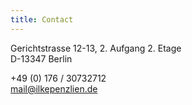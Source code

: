 ```yaml
---
title: Contact
---
```


Gerichtstrasse 12-13, 2. Aufgang 2. Etage \
D-13347 Berlin

+49 (0) 176 / 30732712 \
[mail@ilkepenzlien.de](mailto:mail@ilkepenzlien.de)
